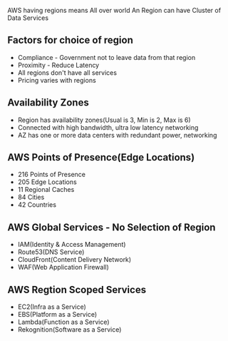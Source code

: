 AWS having regions means All over world
An Region can have Cluster of Data Services

Factors for choice of region
----------------------------

- Compliance - Government not to leave data from that region
- Proximity - Reduce Latency
- All regions don't have all services
- Pricing varies with regions

Availability Zones
------------------
- Region has availability zones(Usual is 3, Min is 2, Max is 6)
- Connected with high bandwidth, ultra low latency networking
- AZ has one or more data centers with redundant power, networking

AWS Points of Presence(Edge Locations)
--------------------------------------
- 216 Points of Presence
- 205 Edge Locations
- 11 Regional Caches
- 84 Cities
- 42 Countries

AWS Global Services - No Selection of Region
--------------------------------------------
- IAM(Identity & Access Management)
- Route53(DNS Service)
- CloudFront(Content Delivery Network)
- WAF(Web Application Firewall)

AWS Regtion Scoped Services
---------------------------
- EC2(Infra as a Service)
- EBS(Platform as a Service)
- Lambda(Function as a Service)
- Rekognition(Software as a Service)
